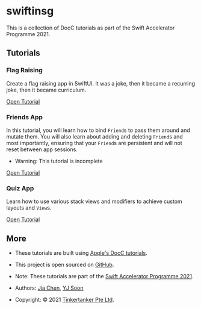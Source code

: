 # swiftinsg
This is a collection of DocC tutorials as part of the Swift Accelerator Programme 2021.

## Tutorials

### Flag Raising

Create a flag raising app in SwiftUI. It was a joke, then it became a recurring joke, then it became curriculum.

[Open Tutorial](../../tutorials/flag-raising)

### Friends App

In this tutorial, you will learn how to bind `Friend`s to pass them around and mutate them. You will also learn about adding and deleting `Friend`s and most importantly, ensuring that your `Friend`s are persistent and will not reset between app sessions.

- Warning: This tutorial is incomplete

[Open Tutorial](../../tutorials/friends)

### Quiz App
Learn how to use various stack views and modifiers to achieve custom layouts and `View`s.

[Open Tutorial](../../tutorials/quiz-app)

## More
- These tutorials are built using [Apple's DocC tutorials](https://developer.apple.com/documentation/docc/tutorial-syntax).
- This project is open sourced on [GitHub](https://github.com/tinkercademy/Swift-Tutorials).

- Note: These tutorials are part of the [Swift Accelerator Programme 2021](https://swiftinsg.org).
- Authors: [Jia Chen](https://github.com/jiachenyee), [YJ Soon](https://github.com/yjsoon)
- Copyright: © 2021 [Tinkertanker Pte Ltd](https://tinkertanker.com).
